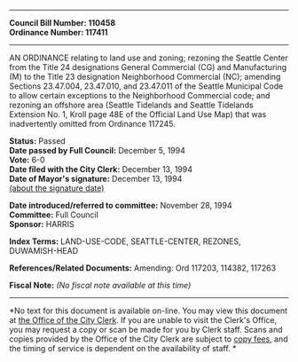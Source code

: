 * * * * *  
  
**Council Bill Number: [](#h0)[](#h2)110458**   
**Ordinance Number: 117411**  
  
* * * * *  
  
AN ORDINANCE relating to land use and zoning; rezoning the Seattle Center from the Title 24 designations General Commercial (CG) and Manufacturing (M) to the Title 23 designation Neighborhood Commercial (NC); amending Sections 23.47.004, 23.47.010, and 23.47.011 of the Seattle Municipal Code to allow certain exceptions to the Neighborhood Commercial code; and rezoning an offshore area (Seattle Tidelands and Seattle Tidelands Extension No. 1, Kroll page 48E of the Official Land Use Map) that was inadvertently omitted from Ordinance 117245.  
  
**Status:** Passed   
**Date passed by Full Council:** December 5, 1994   
**Vote:** 6-0   
**Date filed with the City Clerk:** December 13, 1994   
**Date of Mayor's signature:** December 13, 1994   
[(about the signature date)](/~public/approvaldate.htm)   
  
  
**Date introduced/referred to committee:** November 28, 1994   
**Committee:** Full Council   
**Sponsor:** HARRIS   
  
**Index Terms:** LAND-USE-CODE, SEATTLE-CENTER, REZONES, DUWAMISH-HEAD  
  
**References/Related Documents:** Amending: Ord 117203, 114382, 117263  
  
**Fiscal Note:** *(No fiscal note available at this time)*  
  
* * * * *  
  
*No text for this document is available on-line. You may view this document at [the Office of the City Clerk](http://www.seattle.gov/leg/clerk/contactUs.htm). If you are unable to visit the Clerk's Office, you may request a copy or scan be made for you by Clerk staff. Scans and copies provided by the Office of the City Clerk are subject to [copy fees](http://clerk.seattle.gov/~public/clerkfees.htm), and the timing of service is dependent on the availability of staff. *  
  
  
